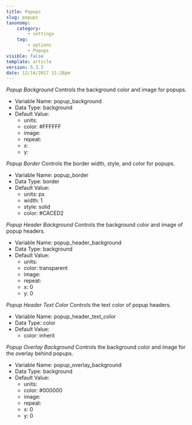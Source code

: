 ```yaml
---
title: Popups
slug: popups
taxonomy:
    category:
        - settings
    tag:
        - options
        - Popups
visible: false
template: article
version: 5.3.3
date: 12/14/2017 11:28pm
---
```


<section class='option'>

*Popup Background*
Controls the background color and image for popups.



- Variable Name: popup_background
- Data Type: background
- Default Value: 
	- units: 
	- color: #FFFFFF
	- image: 
	- repeat: 
	- x: 
	- y: 


</section><section class='option'>

*Popup Border*
Controls the border width, style, and color for popups.



- Variable Name: popup_border
- Data Type: border
- Default Value: 
	- units: px
	- width: 1
	- style: solid
	- color: #CACED2


</section><section class='option'>

*Popup Header Background*
Controls the background color and image of popup headers.



- Variable Name: popup_header_background
- Data Type: background
- Default Value: 
	- units: 
	- color: transparent
	- image: 
	- repeat: 
	- x: 0
	- y: 0


</section><section class='option'>

*Popup Header Text Color*
Controls the text color of popup headers.



- Variable Name: popup_header_text_color
- Data Type: color
- Default Value: 
	- color: inherit


</section><section class='option'>

*Popup Overlay Background*
Controls the background color and image for the overlay behind popups.



- Variable Name: popup_overlay_background
- Data Type: background
- Default Value: 
	- units: 
	- color: #000000
	- image: 
	- repeat: 
	- x: 0
	- y: 0


</section>
